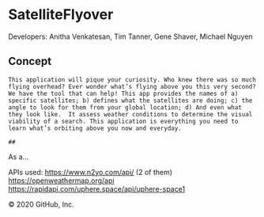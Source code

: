 # SatelliteFlyover

Developers:  Anitha Venkatesan,  Tim Tanner,  Gene Shaver,  Michael Nguyen

## Concept
```
This application will pique your curiosity. Who knew there was so much flying overhead? Ever wonder what’s flying above you this very second?  We have the tool that can help! This app provides the names of a) specific satellites; b) defines what the satellites are doing; c) the angle to look for them from your global location; d) And even what they look like.  It assess weather conditions to determine the visual viability of a search. This application is everything you need to learn what’s orbiting above you now and everyday.

## 
```
As a... 

APIs used: https://www.n2yo.com/api/ (2 of them) https://openweathermap.org/api https://rapidapi.com/uphere.space/api/uphere-space1

© 2020 GitHub, Inc.
